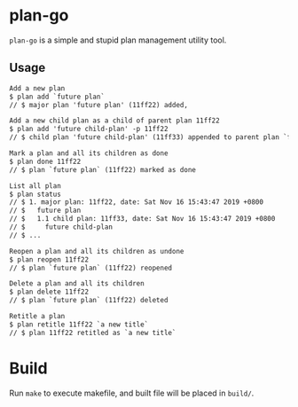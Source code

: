 # plan-go

`plan-go` is a simple and stupid plan management utility tool.

## Usage

```txt
Add a new plan
$ plan add `future plan`
// $ major plan 'future plan' (11ff22) added, 

Add a new child plan as a child of parent plan 11ff22
$ plan add 'future child-plan' -p 11ff22
// $ child plan 'future child-plan' (11ff33) appended to parent plan `future plan` (11ff22)

Mark a plan and all its children as done
$ plan done 11ff22
// $ plan `future plan` (11ff22) marked as done

List all plan
$ plan status
// $ 1. major plan: 11ff22, date: Sat Nov 16 15:43:47 2019 +0800
// $   future plan
// $   1.1 child plan: 11ff33, date: Sat Nov 16 15:43:47 2019 +0800
// $     future child-plan
// $ ...

Reopen a plan and all its children as undone
$ plan reopen 11ff22
// $ plan `future plan` (11ff22) reopened

Delete a plan and all its children
$ plan delete 11ff22
// $ plan `future plan` (11ff22) deleted

Retitle a plan
$ plan retitle 11ff22 `a new title`
// $ plan 11ff22 retitled as `a new title`
```

# Build

Run `make` to execute makefile, and built file will be placed in `build/`.
